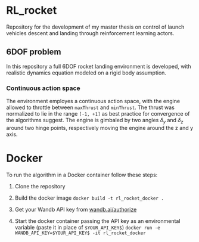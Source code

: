 # RL_rocket
Repository for the development of my master thesis on control of launch vehicles descent and landing through reinforcement learning actors.

## 6DOF problem
In this repository a full 6DOF rocket landing environment is developed, with realistic dynamics equation modeled on a rigid body assumption.

### Continuous action space
The environment employes a continuous action space, with the engine allowed to throttle between `maxThrust` and `minThrust`. The thrust was normalized to lie in the range `[-1, +1]` as best practice for convergence of the algorithms suggest. The engine is gimbaled by two angles $\delta_y$ and $\delta_z$ around two hinge points, respectively moving the engine around the z and y axis.

# Docker
To run the algorithm in a Docker container follow these steps:
1. Clone the repository

2. Build the docker image `docker build -t rl_rocket_docker .`
3. Get your Wandb API key from [wandb.ai/authorize](https://www.wandb.ai/authorize)
4. Start the docker container passing the API key as an environmental variable (paste it in place of `$YOUR_API_KEY$`)
`docker run -e WANDB_API_KEY=$YOUR_API_KEY$ -it rl_rocket_docker`
